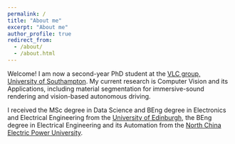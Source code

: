 ```yaml
---
permalink: /
title: "About me"
excerpt: "About me"
author_profile: true
redirect_from: 
  - /about/
  - /about.html
---
```



Welcome! I am now a second-year PhD student at the [VLC group, University of Southampton](https://www.vlc.ecs.soton.ac.uk/). My current research is Computer Vision and its Applications, including material segmentation for immersive-sound rendering and vision-based autonomous driving. 

I received the MSc degree in Data Science and BEng degree in Electronics and Electrical Engineering from the [University of Edinburgh](https://www.ed.ac.uk), the BEng degree in Electrical Engineering and its Automation from the [North China Electric Power University](https://www.ncepu.edu.cn/).